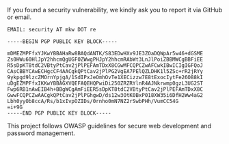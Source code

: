 If you found a security vulnerability, we kindly ask you to report it via GitHub or email.

```
EMAIL: security AT mkw DOT re

-----BEGIN PGP PUBLIC KEY BLOCK-----

mDMEZMPFfxYJKwYBBAHaRw8BAQdANTK/S83EDwHXv9JE3ZOaDQWpAr5w46+dGSME
Zs0HWu60HlJpY2hhcmQgUGF0ZWwgPHJpY2hhcmRAbWt3LnJlPoiZBBMWCgBBFiEE
R5sDpKT8tdC2VBtyPtCav2jPlPEFAmTDxX8CGwMFCQPCZwAFCwkIBwICIgIGFQoJ
CAsCBBYCAwECHgcCF4AACgkQPtCav2jPlPG2VgEA7PElQZLDHK1l5ZSc+rR2jRYy
9ykpgd9lzcZMOrnYpjgA/1SdIPxJeOmhOvTe1XECizzw7E8tExocIytFe26O88kI
uDgEZMPFfxIKKwYBBAGXVQEFAQEHQPwiDi250ZRZRYlnR4AJNkrwmp0gzL3UG2ST
Fwp6RB1nAwEIB4h+BBgWCgAmFiEER5sDpKT8tdC2VBtyPtCav2jPlPEFAmTDxX8C
GwwFCQPCZwAACgkQPtCav2jPlPGhgwD/ds12w3OtK0BxP018XW35i6DfH2Ww4aG2
Lbh0yyOb8ccA/Rs/b1xIvpOZIDs/0rnho0mN7NZ2rSwbPHh/VumCC54G
=i+9G
-----END PGP PUBLIC KEY BLOCK-----
```

This project follows OWASP guidelines for secure web development and password management.
